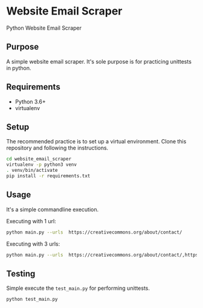 # Website Email Scraper
Python Website Email Scraper

## Purpose
A simple website email scraper. It's sole purpose is for practicing unittests in python.

## Requirements

- Python 3.6+
- virtualenv

## Setup

The recommended practice is to set up a virtual environment. Clone this repository and following the instructions.

```bash
cd website_email_scraper
virtualenv -p python3 venv
. venv/bin/activate
pip install -r requirements.txt
```

## Usage

It's a simple commandline execution.

Executing with 1 url:
```bash
python main.py --urls  https://creativecommons.org/about/contact/
```

Executing with 3 urls:
```bash
python main.py --urls  https://creativecommons.org/about/contact/,https://www.google.com/,https://www.msn.com/
```

## Testing

Simple execute the `test_main.py` for performing unittests.

```bash
python test_main.py
```